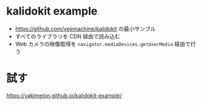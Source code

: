 # kalidokit example

- https://github.com/yeemachine/kalidokit の最小サンプル
- すべてのライブラリを CDN 経由で読み込む
- Web カメラの映像取得を `navigator.mediaDevices.getUserMedia` 経由で行う

# 試す

https://yakimelon.github.io/kalidokit-example/
